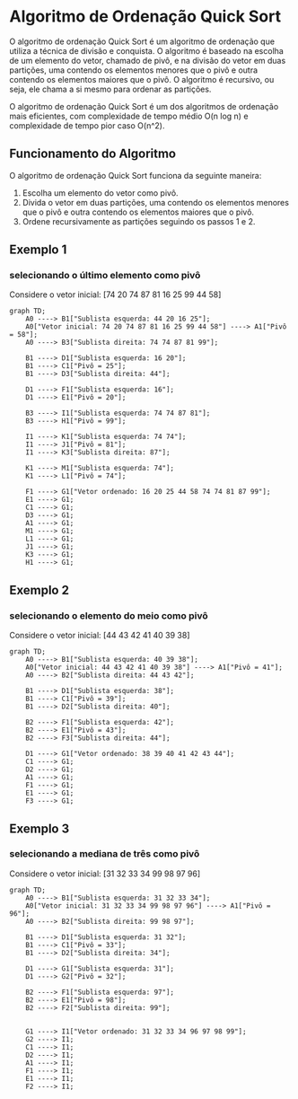 # Algoritmo de Ordenação Quick Sort

O algoritmo de ordenação Quick Sort é um algoritmo de ordenação que utiliza a técnica de divisão e conquista. O algoritmo é baseado na escolha de um elemento do vetor, chamado de pivô, e na divisão do vetor em duas partições, uma contendo os elementos menores que o pivô e outra contendo os elementos maiores que o pivô. O algoritmo é recursivo, ou seja, ele chama a si mesmo para ordenar as partições.

O algoritmo de ordenação Quick Sort é um dos algoritmos de ordenação mais eficientes, com complexidade de tempo médio O(n log n) e complexidade de tempo pior caso O(n^2).

## Funcionamento do Algoritmo

O algoritmo de ordenação Quick Sort funciona da seguinte maneira:

1. Escolha um elemento do vetor como pivô.
2. Divida o vetor em duas partições, uma contendo os elementos menores que o pivô e outra contendo os elementos maiores que o pivô.
3. Ordene recursivamente as partições seguindo os passos 1 e 2.

## Exemplo 1

### selecionando o último elemento como pivô

Considere o vetor inicial: [74 20 74 87 81 16 25 99 44 58]

```mermaid
graph TD;
    A0 ----> B1["Sublista esquerda: 44 20 16 25"];
    A0["Vetor inicial: 74 20 74 87 81 16 25 99 44 58"] ----> A1["Pivô = 58"];
    A0 ----> B3["Sublista direita: 74 74 87 81 99"];
    
    B1 ----> D1["Sublista esquerda: 16 20"];
    B1 ----> C1["Pivô = 25"];
    B1 ----> D3["Sublista direita: 44"];

    D1 ----> F1["Sublista esquerda: 16"];
    D1 ----> E1["Pivô = 20"];
    
    B3 ----> I1["Sublista esquerda: 74 74 87 81"];
    B3 ----> H1["Pivô = 99"];

    I1 ----> K1["Sublista esquerda: 74 74"];
    I1 ----> J1["Pivô = 81"];
    I1 ----> K3["Sublista direita: 87"];
    
    K1 ----> M1["Sublista esquerda: 74"];
    K1 ----> L1["Pivô = 74"];

    F1 ----> G1["Vetor ordenado: 16 20 25 44 58 74 74 81 87 99"];
    E1 ----> G1;
    C1 ----> G1;
    D3 ----> G1;
    A1 ----> G1;
    M1 ----> G1;
    L1 ----> G1;
    J1 ----> G1;
    K3 ----> G1;
    H1 ----> G1;
```

## Exemplo 2

### selecionando o elemento do meio como pivô

Considere o vetor inicial: [44 43 42 41 40 39 38]

```mermaid
graph TD;
    A0 ----> B1["Sublista esquerda: 40 39 38"];
    A0["Vetor inicial: 44 43 42 41 40 39 38"] ----> A1["Pivô = 41"];
    A0 ----> B2["Sublista direita: 44 43 42"];
    
    B1 ----> D1["Sublista esquerda: 38"];
    B1 ----> C1["Pivô = 39"];
    B1 ----> D2["Sublista direita: 40"];
    
    B2 ----> F1["Sublista esquerda: 42"];
    B2 ----> E1["Pivô = 43"];
    B2 ----> F3["Sublista direita: 44"];

    D1 ----> G1["Vetor ordenado: 38 39 40 41 42 43 44"];
    C1 ----> G1;
    D2 ----> G1;
    A1 ----> G1;
    F1 ----> G1;
    E1 ----> G1;
    F3 ----> G1;
```

## Exemplo 3

### selecionando a mediana de três como pivô

Considere o vetor inicial: [31 32 33 34 99 98 97 96]

```mermaid
graph TD;
    A0 ----> B1["Sublista esquerda: 31 32 33 34"];
    A0["Vetor inicial: 31 32 33 34 99 98 97 96"] ----> A1["Pivô = 96"];
    A0 ----> B2["Sublista direita: 99 98 97"];

    B1 ----> D1["Sublista esquerda: 31 32"];
    B1 ----> C1["Pivô = 33"];
    B1 ----> D2["Sublista direita: 34"];

    D1 ----> G1["Sublista esquerda: 31"];
    D1 ----> G2["Pivô = 32"];
    
    B2 ----> F1["Sublista esquerda: 97"];
    B2 ----> E1["Pivô = 98"];
    B2 ----> F2["Sublista direita: 99"];


    G1 ----> I1["Vetor ordenado: 31 32 33 34 96 97 98 99"];
    G2 ----> I1;
    C1 ----> I1;
    D2 ----> I1;
    A1 ----> I1;
    F1 ----> I1;
    E1 ----> I1;
    F2 ----> I1;

```